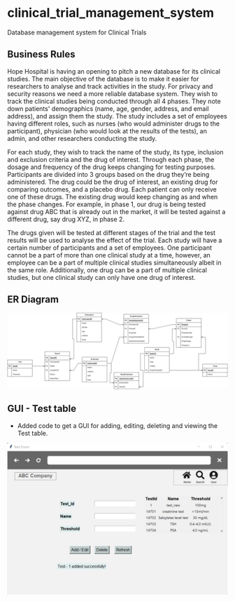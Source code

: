 # clinical_trial_management_system
Database management system for Clinical Trials

## Business Rules
Hope Hospital is having an opening to pitch a new database for its clinical studies. The main objective of the database is to make it easier for researchers to analyse and track activities in the study. For privacy and security reasons we need a more reliable database system. They wish to track the clinical studies being conducted through all 4 phases. They note down patients' demographics (name, age, gender, address, and email address), and assign them the study. The study includes a set of employees having different roles, such as nurses (who would administer drugs to the participant), physician (who would look at the results of the tests), an admin, and other researchers conducting the study. 

For each study, they wish to track the name of the study, its type, inclusion and exclusion criteria and the drug of interest. Through each phase, the dosage and frequency of the drug keeps changing for testing purposes. Participants are divided into 3 groups based on the drug they’re being administered. The drug could be the drug of interest, an existing drug for comparing outcomes, and a placebo drug. Each patient can only receive one of these drugs. The existing drug would keep changing as and when the phase changes. For example, in phase 1, our drug is being tested against drug ABC that is already out in the market, it will be tested against a different drug, say drug XYZ, in phase 2. 

The drugs given will be tested at different stages of the trial and the test results will be used to analyse the effect of the trial. Each study will have a certain number of participants and a set of employees. One participant cannot be a part of more than one clinical study at a time, however, an employee can be a part of multiple clinical studies simultaneously albeit in the same role. Additionally, one drug can be a part of multiple clinical studies, but one clinical study can only have one drug of interest.


## ER Diagram

![er_diagram](extra/Final%20ERD.png)


## GUI - Test table

- Added code to get a GUI for adding, editing, deleting and viewing the Test table.

![sample_ui](extra/sample_ui.png)